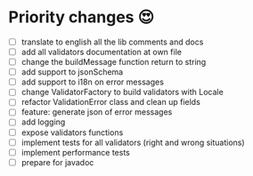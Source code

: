 # Priority changes 😍

- [ ] translate to english all the lib comments and docs
- [ ] add all validators documentation at own file
- [ ] change the buildMessage function return to string
- [ ] add support to jsonSchema
- [ ] add support to i18n on error messages
- [ ] change ValidatorFactory to build validators with Locale
- [ ] refactor ValidationError class and clean up fields
- [ ] feature: generate json of error messages
- [ ] add logging
- [ ] expose validators functions
- [ ] implement tests for all validators (right and wrong situations)
- [ ] implement performance tests
- [ ] prepare for javadoc